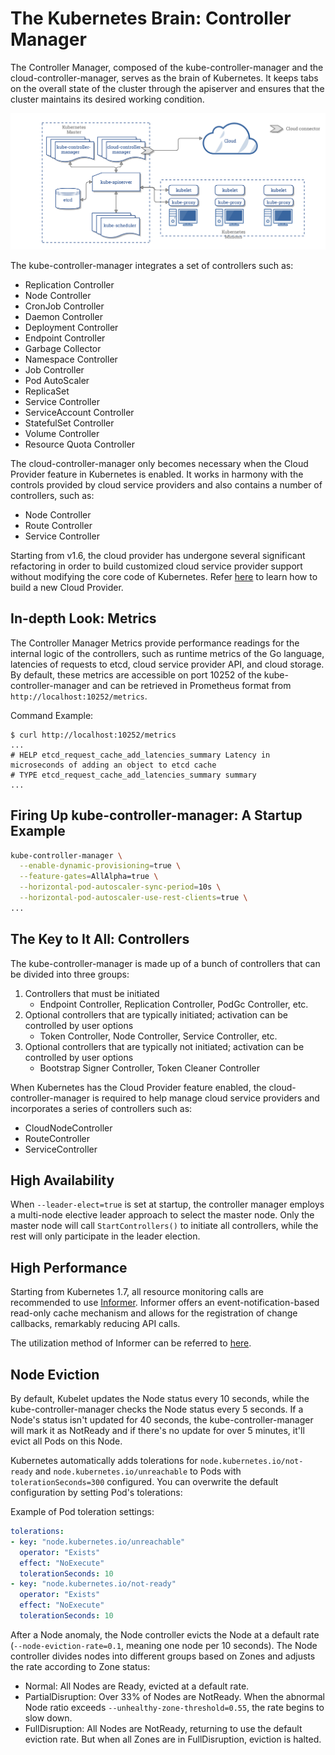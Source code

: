 # The Kubernetes Brain: Controller Manager 

The Controller Manager, composed of the kube-controller-manager and the cloud-controller-manager, serves as the brain of Kubernetes. It keeps tabs on the overall state of the cluster through the apiserver and ensures that the cluster maintains its desired working condition. 

![The Structure of Controller Manager](../../.gitbook/assets/post-ccm-arch%20%284%29.png)

The kube-controller-manager integrates a set of controllers such as:

* Replication Controller
* Node Controller
* CronJob Controller
* Daemon Controller
* Deployment Controller
* Endpoint Controller
* Garbage Collector
* Namespace Controller
* Job Controller
* Pod AutoScaler
* ReplicaSet
* Service Controller
* ServiceAccount Controller
* StatefulSet Controller
* Volume Controller
* Resource Quota Controller

The cloud-controller-manager only becomes necessary when the Cloud Provider feature in Kubernetes is enabled. It works in harmony with the controls provided by cloud service providers and also contains a number of controllers, such as:

* Node Controller
* Route Controller
* Service Controller

Starting from v1.6, the cloud provider has undergone several significant refactoring in order to build customized cloud service provider support without modifying the core code of Kubernetes. Refer [here](../../extension/cloud-provider.md) to learn how to build a new Cloud Provider.

## In-depth Look: Metrics

The Controller Manager Metrics provide performance readings for the internal logic of the controllers, such as runtime metrics of the Go language, latencies of requests to etcd, cloud service provider API, and cloud storage. By default, these metrics are accessible on port 10252 of the kube-controller-manager and can be retrieved in Prometheus format from `http://localhost:10252/metrics`.

Command Example:
```text
$ curl http://localhost:10252/metrics
...
# HELP etcd_request_cache_add_latencies_summary Latency in microseconds of adding an object to etcd cache
# TYPE etcd_request_cache_add_latencies_summary summary
...
```

## Firing Up kube-controller-manager: A Startup Example

```bash
kube-controller-manager \
  --enable-dynamic-provisioning=true \
  --feature-gates=AllAlpha=true \
  --horizontal-pod-autoscaler-sync-period=10s \
  --horizontal-pod-autoscaler-use-rest-clients=true \
...
```

## The Key to It All: Controllers

The kube-controller-manager is made up of a bunch of controllers that can be divided into three groups:

1. Controllers that must be initiated
   * Endpoint Controller, Replication Controller, PodGc Controller, etc.
2. Optional controllers that are typically initiated; activation can be controlled by user options
   * Token Controller, Node Controller, Service Controller, etc.
3. Optional controllers that are typically not initiated; activation can be controlled by user options
   * Bootstrap Signer Controller, Token Cleaner Controller

When Kubernetes has the Cloud Provider feature enabled, the cloud-controller-manager is required to help manage cloud service providers and incorporates a series of controllers such as:

* CloudNodeController
* RouteController
* ServiceController

## High Availability

When `--leader-elect=true` is set at startup, the controller manager employs a multi-node elective leader approach to select the master node. Only the master node will call `StartControllers()` to initiate all controllers, while the rest will only participate in the leader election.

## High Performance

Starting from Kubernetes 1.7, all resource monitoring calls are recommended to use [Informer](https://github.com/kubernetes/client-go/blob/master/tools/cache/shared_informer.go). Informer offers an event-notification-based read-only cache mechanism and allows for the registration of change callbacks, remarkably reducing API calls.

The utilization method of Informer can be referred to [here](https://github.com/feiskyer/kubernetes-handbook/tree/master/examples/client/informer).

## Node Eviction

By default, Kubelet updates the Node status every 10 seconds, while the kube-controller-manager checks the Node status every 5 seconds. If a Node's status isn't updated for 40 seconds, the kube-controller-manager will mark it as NotReady and if there's no update for over 5 minutes, it'll evict all Pods on this Node.

Kubernetes automatically adds tolerations for `node.kubernetes.io/not-ready` and `node.kubernetes.io/unreachable` to Pods with `tolerationSeconds=300` configured. You can overwrite the default configuration by setting Pod's tolerations:

Example of Pod toleration settings:

```yaml
tolerations:
- key: "node.kubernetes.io/unreachable"
  operator: "Exists"
  effect: "NoExecute"
  tolerationSeconds: 10
- key: "node.kubernetes.io/not-ready"
  operator: "Exists"
  effect: "NoExecute"
  tolerationSeconds: 10
```

After a Node anomaly, the Node controller evicts the Node at a default rate (`--node-eviction-rate=0.1`, meaning one node per 10 seconds). The Node controller divides nodes into different groups based on Zones and adjusts the rate according to Zone status:

* Normal: All Nodes are Ready, evicted at a default rate.
* PartialDisruption: Over 33% of Nodes are NotReady. When the abnormal Node ratio exceeds `--unhealthy-zone-threshold=0.55`, the rate begins to slow down.
* FullDisruption: All Nodes are NotReady, returning to use the default eviction rate. But when all Zones are in FullDisruption, eviction is halted.